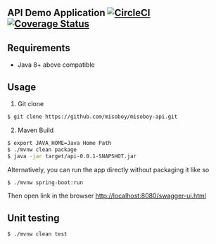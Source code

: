 ## API Demo Application [![CircleCI](https://circleci.com/gh/misoboy/misoboy-api/tree/master.svg?style=shield)](https://circleci.com/gh/misoboy/misoboy-api/tree/master) [![Coverage Status](https://coveralls.io/repos/github/misoboy/misoboy-api/badge.png?branch=master)](https://coveralls.io/github/misoboy/misoboy-api?branch=master)


## Requirements
* Java 8+ above compatible

## Usage
1. Git clone
```bash
$ git clone https://github.com/misoboy/misoboy-api.git
```

2. Maven Build
```bash
$ export JAVA_HOME=Java Home Path
$ ./mvnw clean package
$ java -jar target/api-0.0.1-SNAPSHOT.jar
```

Alternatively, you can run the app directly without packaging it like so
```bash
$ ./mvnw spring-boot:run
```

Then open link in the browser [http://localhost:8080/swagger-ui.html](http://localhost:8080/swagger-ui.html)

## Unit testing
```bash
$ ./mvnw clean test
```

